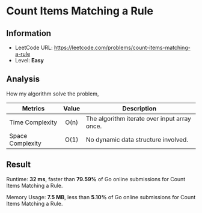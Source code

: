 # Count Items Matching a Rule

## Information

- LeetCode URL: https://leetcode.com/problems/count-items-matching-a-rule
- Level: **Easy**

## Analysis

How my algorithm solve the problem,

| Metrics | Value | Description |
| --- |:---:|----|
| Time Complexity | O(n) | The algorithm iterate over input array once. |
| Space Complexity | O(1) | No dynamic data structure involved. |

## Result

Runtime: **32 ms**, faster than **79.59%** of Go online submissions for Count Items Matching a Rule.

Memory Usage: **7.5 MB**, less than **5.10%** of Go online submissions for Count Items Matching a Rule.